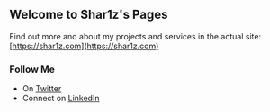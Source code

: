 ## Welcome to Shar1z's Pages

Find out more and about my projects and services in the actual site: [https://shar1z.com](https://shar1z.com)

### Follow Me

- On [Twitter](https://twitter.com/shar1z)
- Connect on [LinkedIn](https://www.linkedin.com/in/sharonez/)

